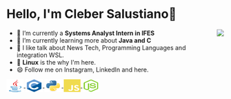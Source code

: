 # Hello, I'm Cleber Salustiano👋
<a>
  <a href="https://github.com/CleberSalustiano">
  <img height="210em" src="https://github-readme-stats.vercel.app/api?username=CleberSalustiano&show_icons=true&theme=dracula&include_all_commits=true&count_private=true" align="right"/>
<a/>

- 🔭 I’m currently a **Systems Analyst Intern in IFES**
- 🌱 I’m currently learning more about **Java and C**
- 💬 I like talk about News Tech, Programming Languages and integration WSL.
- 🐧 **Linux** is the why I'm here.
- 😄 Follow me on Instagram, LinkedIn and here.
 <div style="display: inline_block">
  <a href="https://github.com/CleberSalustiano">
  <img align="center" alt="Cleber-Java" height="30" width="40" src="https://raw.githubusercontent.com/devicons/devicon/master/icons/java/java-original.svg">
  <img align="center" alt="Cleber-C" height="30" width="40" src="https://raw.githubusercontent.com/devicons/devicon/master/icons/c/c-original.svg">
  <img align="center" alt="Cleber-Python" height="30" width="40" src="https://raw.githubusercontent.com/devicons/devicon/master/icons/python/python-original.svg">
  <img align="center" alt="Cleber-Js" height="30" width="40" src="https://raw.githubusercontent.com/devicons/devicon/master/icons/javascript/javascript-plain.svg">
  <img align="center" alt="Cleber-NodeJS" height="30" width="40" src="https://raw.githubusercontent.com/devicons/devicon/master/icons/nodejs/nodejs-original.svg">
</div>
